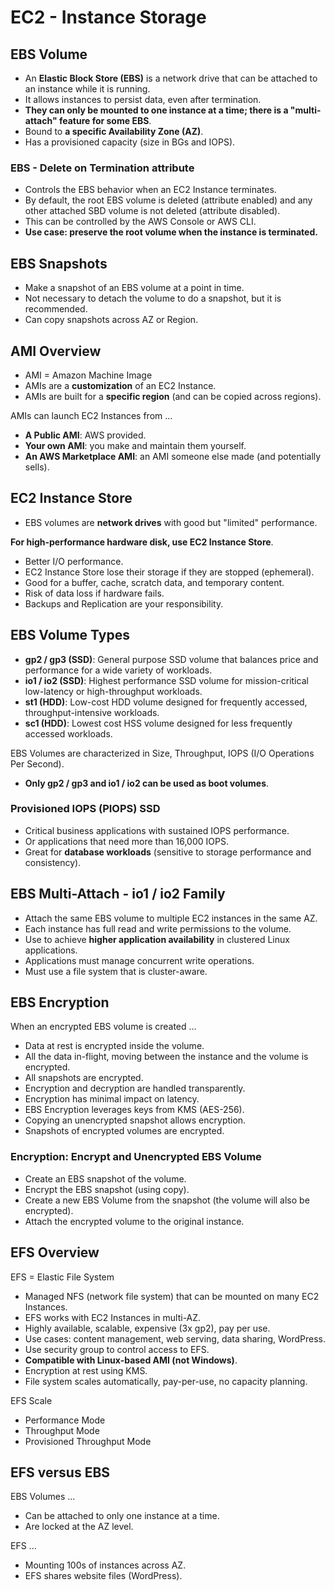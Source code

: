# EC2 - Instance Storage

## EBS Volume

* An **Elastic Block Store (EBS)** is a network drive that can be attached to an instance while it is running.
* It allows instances to persist data, even after termination.
* **They can only be mounted to one instance at a time; there is a "multi-attach" feature for some EBS**.
* Bound to **a specific Availability Zone (AZ)**.
* Has a provisioned capacity (size in BGs and IOPS).

### EBS - Delete on Termination attribute

* Controls the EBS behavior when an EC2 Instance terminates.
* By default, the root EBS volume is deleted (attribute enabled) and any other attached SBD volume is not deleted (attribute disabled).
* This can be controlled by the AWS Console or AWS CLI.
* **Use case: preserve the root volume when the instance is terminated.**

## EBS Snapshots

* Make a snapshot of an EBS volume at a point in time.
* Not necessary to detach the volume to do a snapshot, but it is recommended.
* Can copy snapshots across AZ or Region.

## AMI Overview

* AMI = Amazon Machine Image
* AMIs are a **customization** of an EC2 Instance.
* AMIs are built for a **specific region** (and can be copied across regions).

AMIs can launch EC2 Instances from ...

* **A Public AMI**: AWS provided.
* **Your own AMI**: you make and maintain them yourself.
* **An AWS Marketplace AMI**: an AMI someone else made (and potentially sells).

## EC2 Instance Store

* EBS volumes are **network drives** with good but "limited" performance.

**For high-performance hardware disk, use EC2 Instance Store**.

* Better I/O performance.
* EC2 Instance Store lose their storage if they are stopped (ephemeral).
* Good for a buffer, cache, scratch data, and temporary content.
* Risk of data loss if hardware fails.
* Backups and Replication are your responsibility.

## EBS Volume Types

* **gp2 / gp3 (SSD)**: General purpose SSD volume that balances price and performance for a wide variety of workloads.
* **io1 / io2 (SSD)**: Highest performance SSD volume for mission-critical low-latency or high-throughput workloads.
* **st1 (HDD)**: Low-cost HDD volume designed for frequently accessed, throughput-intensive workloads.
* **sc1 (HDD)**: Lowest cost HSS volume designed for less frequently accessed workloads.

EBS Volumes are characterized in Size, Throughput, IOPS (I/O Operations Per Second).

* **Only gp2 / gp3 and io1 / io2 can be used as boot volumes**.

### Provisioned IOPS (PIOPS) SSD

* Critical business applications with sustained IOPS performance.
* Or applications that need more than 16,000 IOPS.
* Great for **database workloads** (sensitive to storage performance and consistency).

## EBS Multi-Attach - io1 / io2 Family

* Attach the same EBS volume to multiple EC2 instances in the same AZ.
* Each instance has full read and write permissions to the volume.
* Use to achieve **higher application availability** in clustered Linux applications.
* Applications must manage concurrent write operations.
* Must use a file system that is cluster-aware.

## EBS Encryption

When an encrypted EBS volume is created ...

* Data at rest is encrypted inside the volume.
* All the data in-flight, moving between the instance and the volume is encrypted.
* All snapshots are encrypted.
* Encryption and decryption are handled transparently.
* Encryption has minimal impact on latency.
* EBS Encryption leverages keys from KMS (AES-256).
* Copying an unencrypted snapshot allows encryption.
* Snapshots of encrypted volumes are encrypted.

### Encryption: Encrypt and Unencrypted EBS Volume

* Create an EBS snapshot of the volume.
* Encrypt the EBS snapshot (using copy).
* Create a new EBS Volume from the snapshot (the volume will also be encrypted).
* Attach the encrypted volume to the original instance.

## EFS Overview

EFS = Elastic File System

* Managed NFS (network file system) that can be mounted on many EC2 Instances.
* EFS works with EC2 Instances in multi-AZ.
* Highly available, scalable, expensive (3x gp2), pay per use.
* Use cases: content management, web serving, data sharing, WordPress.
* Use security group to control access to EFS.
* **Compatible with Linux-based AMI (not Windows)**.
* Encryption at rest using KMS.
* File system scales automatically, pay-per-use, no capacity planning.

EFS Scale

* Performance Mode
* Throughput Mode
* Provisioned Throughput Mode

## EFS versus EBS

EBS Volumes ...

* Can be attached to only one instance at a time.
* Are locked at the AZ level.

EFS ...

* Mounting 100s of instances across AZ.
* EFS shares website files (WordPress).

